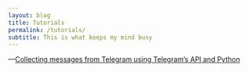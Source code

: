 ```yaml
---
layout: blog
title: Tutorials
permalink: /tutorials/
subtitle: This is what keeps my mind busy
---
```


&mdash;[Collecting messages from Telegram using Telegram’s API and Python](https://medium.com/@ishitagopal/ea49527dfa68)

